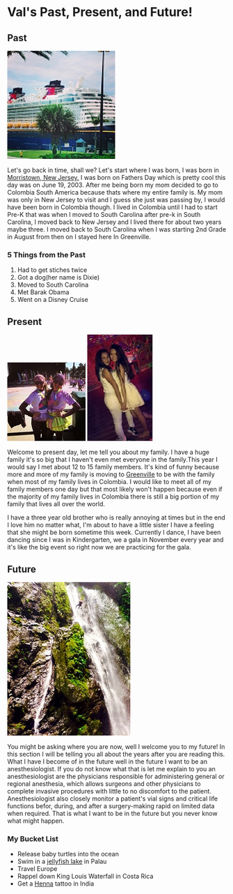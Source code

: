 <!DOCTYPE html>

<html>

<head>
<meta name="viewport" content="width-device-width, initia-scale=1">
<link href="https://fonts.googleapis.com/css?family=Chivo" rel="stylesheet">
<link rel="stylesheet" href="main.css">

<title> Val's Past, Present, and Future!</title>
</head>

<body>

<h1>Val's Past, Present, and Future!</h1>

<h2>Past</h2>
<img class="right" src="img/disney_cruise.jpg" alt="Disney Cruise">
<p>Let's go back in time, shall we? Let's start where I was born, I was born in <a href="http://www.townofmorristown.org/">Morristown, New Jersey.</a> I was born on Fathers Day which is pretty cool this day was on June 19, 2003. After me being born my mom decided to go to Colombia South America because thats where my entire family is. My mom was only in New Jersey to visit and I guess she just was passing by, I would have been born in Colombia though. I lived in Colombia until I had to start Pre-K that was when I moved to South Carolina after pre-k in South Carolina, I moved back to New Jersey and I lived there for about two years maybe three. I moved back to South Carolina when I was starting 2nd Grade in August from then on I stayed here In Greenville.</p>
<h3>5 Things from the Past</h3>
<ol>
  <li>Had to get stiches twice</li>
  <li>Got a dog(her name is Dixie)</li>
  <li>Moved to South Carolina</li>
  <li>Met Barak Obama</li>
  <li>Went on a Disney Cruise</li>
</ol>

<h2>Present</h2>
<img class="right"src="img/color_vibe.jpg" alt="Color Vibe">
<img class="right" src="img/birthday_party.png" alt="Birthday">
<p>Welcome to present day, let me tell you about my family. I have a huge family it's so big that I haven't even met everyone in the family.This year I would say I met about 12 to 15 family members. It's kind of funny because more and more of my family is moving to <a href="http://www.greenvillesc.gov/">Greenville</a> to be with the family when most of my family lives in Colombia. I would like to meet all of my family members one day but that most likely won't happen because even if the majority of my family lives in Colombia there is still a big portion of my family that lives all over the world.</p>
<p>I have a three year old brother who is really annoying at times but in the end I love him no matter what, I'm about to have a little sister I have a feeling that she might be born sometime this week. Currently I dance, I have been dancing since I was in Kindergarten, we a gala in November every year and it's like the big event so right now we are practicing for the gala.</p>


<h2>Future</h2>
<img class="right"src="img/king_louis_waterfall.jpg" alt="King Louis Waterfall in Costa Rica">
<p>You might be asking where you are now, well I welcome you to my future! In this section I will be telling you all about the years after you are reading this. What I have I become of in the future well in the future I want to be an anesthesiologist. If you do not know what that is let me explain to you an anesthesiologist are the physicians responsible for administering general or regional anesthesia, which allows surgeons and other physicians to complete invasive procedures with little to no discomfort to the patient. Anesthesiologist also closely monitor a patient's vial signs and critical life functions befor, during, and after a surgery-making rapid on limited data when required. That is what I want to be in the future but you never know what might happen.</p>
<h3>My Bucket List</h3>
<ul>
  <li>Release baby turtles into the ocean</li>
  <li>Swim in a <a href="http://images.nationalgeographic.com/wpf/media-live/photos/000/685/cache/swimming-jellyfish-lake-palau_68582_990x742.jpg">jellyfish lake</a> in Palau</li>
  <li>Travel Europe</li>
  <li>Rappel down King Louis Waterfall in Costa Rica</li>
  <li>Get a <a href="https://s-media-cache-ak0.pinimg.com/736x/c2/ac/69/c2ac6928248f908e0522b000d97281f3.jpg">Henna</a> tattoo in India</li>
</ul>
</body>
</html>
